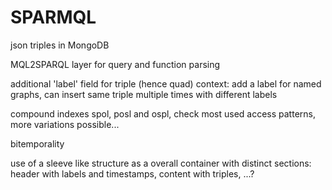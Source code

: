 # SPARMQL

json triples in MongoDB

MQL2SPARQL layer for query and function parsing

additional 'label' field for triple (hence quad) context: add a label for named graphs, can insert same triple multiple times with different labels

compound indexes spol, posl and ospl, check most used access patterns, more variations possible...

bitemporality

use of a sleeve like structure as a overall container with distinct sections: header with labels and timestamps, content with triples, ...? 
